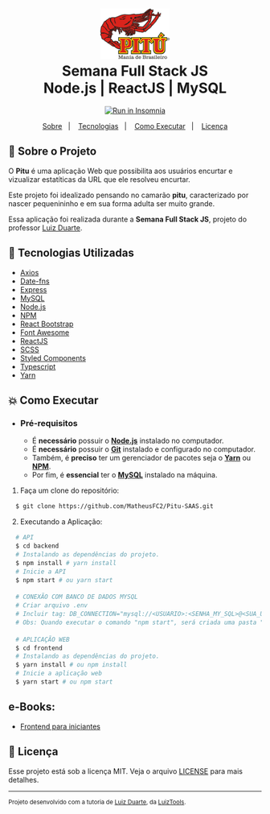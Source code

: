 <h1 align="center">
    <img alt="Pitu" src="./icone.png" height="100px" />
    <br>Semana Full Stack JS<br/>
    Node.js | ReactJS | MySQL
</h1>

<p align="center">
    <a href="https://insomnia.rest/run/?label=&uri=" target="_blank">
        <img src="https://insomnia.rest/images/run.svg" alt="Run in Insomnia">
    </a><br/>
</p>


<p align="center">
    <a href="#bookmark-sobre-o-projeto">Sobre</a>&nbsp;&nbsp;&nbsp;|&nbsp;&nbsp;&nbsp;
    <a href="#rocket-tecnologias-utilizadas">Tecnologias</a>&nbsp;&nbsp;&nbsp;|&nbsp;&nbsp;&nbsp;
    <a href="#boom-como-executar">Como Executar</a>&nbsp;&nbsp;&nbsp;|&nbsp;&nbsp;&nbsp;
    <a href="#memo-licença">Licença</a>
</p>


## :bookmark: Sobre o Projeto

O **Pitu** é uma aplicação Web que possibilita aos usuários encurtar e vizualizar estatíticas da URL que ele resolveu encurtar.

Este projeto foi idealizado pensando no camarão **pitu**, caracterizado por nascer pequenininho e em sua forma adulta ser muito grande. 

Essa aplicação foi realizada durante a **Semana Full Stack JS**, projeto do professor [Luiz Duarte](https://www.luiztools.com.br).

## :rocket: Tecnologias Utilizadas

-  [Axios](https://github.com/axios/axios)
-  [Date-fns](https://date-fns.org/)
-  [Express](https://expressjs.com/)
-  [MySQL](https://www.mysql.com/)
-  [Node.js](https://nodejs.org/en/)
-  [NPM](https://www.npmjs.com/)
-  [React Bootstrap](https://react-bootstrap.github.io/)
-  [Font Awesome](https://fontawesome.com/)
-  [ReactJS](https://reactjs.org/)
-  [SCSS](https://sass-lang.com/)
-  [Styled Components](https://styled-components.com/)
-  [Typescript](https://www.typescriptlang.org/)
-  [Yarn](https://yarnpkg.com/)

## :boom: Como Executar

- ### **Pré-requisitos**

  - É **necessário** possuir o **[Node.js](https://nodejs.org/en/)** instalado no computador.
  - É **necessário** possuir o **[Git](https://git-scm.com/)** instalado e configurado no computador.
  - Também, é **preciso** ter um gerenciador de pacotes seja o **[Yarn](https://yarnpkg.com/)** ou **[NPM](https://www.npmjs.com/)**.
  - Por fim, é **essencial** ter o **[MySQL](https://www.mysql.com/)** instalado na máquina.

1. Faça um clone do repositório:

```sh
  $ git clone https://github.com/MatheusFC2/Pitu-SAAS.git
```

2. Executando a Aplicação:

```sh
  # API
  $ cd backend
  # Instalando as dependências do projeto.
  $ npm install # yarn install
  # Inicie a API
  $ npm start # ou yarn start

  # CONEXÃO COM BANCO DE DADOS MYSQL
  # Criar arquivo .env
  # Incluir tag: DB_CONNECTION="mysql://<USUARIO>:<SENHA_MY_SQL>@<SUA_URL>:3306/<NOME_DO_BANCO_DE_DADOS>"
  # Obs: Quando executar o comando "npm start", será criada uma pasta "dist" dentro do backend. Copiar o arquivo .env pra dentro desta pasta também.

  # APLICAÇÃO WEB
  $ cd frontend
  # Instalando as dependências do projeto.
  $ yarn install # ou npm install
  # Inicie a aplicação web
  $ yarn start # ou npm start
```

## e-Books:

- [Frontend para iniciantes](https://github.com/MatheusFC2/Pitu-SAAS/blob/master/docs/frontend-para-iniciantes.pdf)


## :memo: Licença

Esse projeto está sob a licença MIT. Veja o arquivo [LICENSE](LICENSE) para mais detalhes.

---
<sup>Projeto desenvolvido com a tutoria de [Luiz Duarte](https://github.com/luiztools), da [LuizTools](https://www.luiztools.com.br).</sup>

